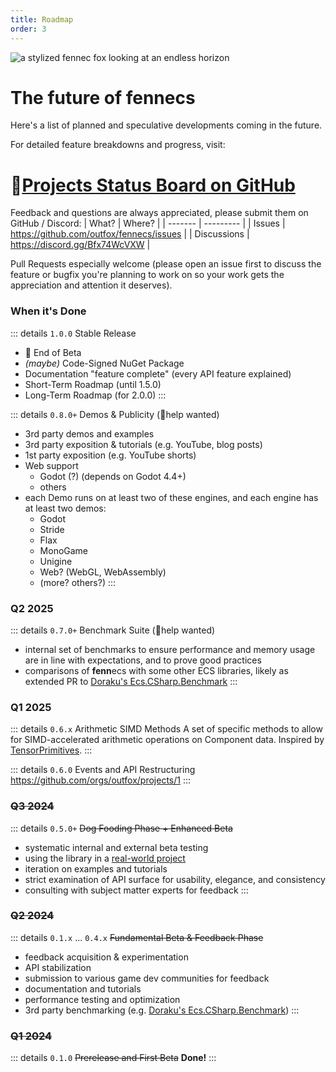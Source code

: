 ```yaml
---
title: Roadmap
order: 3
---
```


![a stylized fennec fox looking at an endless horizon](https://fennecs.tech/img/fennec-roadmap.png)

# The future of **fenn**ecs

Here's a list of planned and speculative developments coming in the future.

For detailed feature breakdowns and progress, visit:

# 🔗[Projects Status Board on GitHub](https://github.com/orgs/outfox/projects/1)

Feedback and questions are always appreciated, please submit them on GitHub / Discord:
| What? | Where? |
| ------- | --------- |
| Issues | https://github.com/outfox/fennecs/issues |
| Discussions | https://discord.gg/Bfx74WcVXW |

Pull Requests especially welcome (please open an issue first to discuss the feature or bugfix you're planning to work on so your work gets the appreciation and attention it deserves).

### When it's Done 
::: details `1.0.0` Stable Release 
- 🎉 End of Beta
- *(maybe)* Code-Signed NuGet Package
- Documentation "feature complete" (every API feature explained)
- Short-Term Roadmap (until 1.5.0)
- Long-Term Roadmap (for 2.0.0)
:::

::: details `0.8.0+` Demos & Publicity (🦊help wanted)
- 3rd party demos and examples
- 3rd party exposition & tutorials (e.g. YouTube, blog posts)
- 1st party exposition (e.g. YouTube shorts)
- Web support
  - Godot (?) (depends on Godot 4.4+)
  - others
- each Demo runs on at least two of these engines, and each engine has at least two demos:
  - Godot
  - Stride
  - Flax
  - MonoGame
  - Unigine
  - Web? (WebGL, WebAssembly)
  - (more? others?)
:::

### Q2 2025
::: details `0.7.0+` Benchmark Suite (🦊help wanted)
- internal set of benchmarks to ensure performance and memory usage are in line with expectations, and to prove good practices
- comparisons of **fenn**ecs with some other ECS libraries, likely as extended PR to [Doraku's Ecs.CSharp.Benchmark](https://github.com/Doraku/Ecs.CSharp.Benchmark)
:::

### Q1 2025
::: details `0.6.x` Arithmetic SIMD Methods
A set of specific methods to allow for SIMD-accelerated arithmetic operations on Component data. Inspired by [TensorPrimitives](https://learn.microsoft.com/en-us/dotnet/api/system.numerics.tensors.tensorprimitives?view=net-9.0).
:::

::: details `0.6.0` Events and API Restructuring
https://github.com/orgs/outfox/projects/1
:::


### ~~Q3 2024~~
::: details `0.5.0+` ~~Dog Fooding Phase + Enhanced Beta~~
- systematic internal and external beta testing
- using the library in a [real-world project](https://jupiter.blue)
- iteration on examples and tutorials
- strict examination of API surface for usability, elegance, and consistency
- consulting with subject matter experts for feedback
:::



### ~~Q2 2024~~
::: details `0.1.x` ... `0.4.x` ~~Fundamental Beta & Feedback Phase~~

- feedback acquisition & experimentation
- API stabilization
- submission to various game dev communities for feedback
- documentation and tutorials
- performance testing and optimization
- 3rd party benchmarking (e.g. [Doraku's Ecs.CSharp.Benchmark](https://github.com/Doraku/Ecs.CSharp.Benchmark))
:::


### ~~Q1 2024~~
::: details `0.1.0` ~~Prerelease and First Beta~~
**Done!**
:::